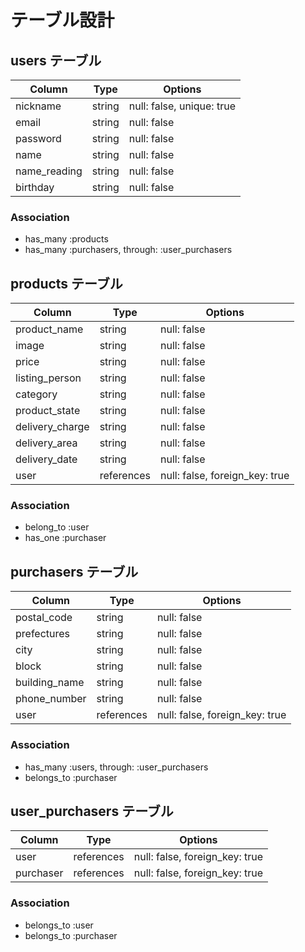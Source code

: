 # テーブル設計

## users テーブル

| Column       | Type   | Options                   |
| ------------ | -------| ------------------------- |
| nickname     | string | null: false, unique: true |
| email        | string | null: false               |
| password     | string | null: false               |
| name         | string | null: false               |
| name_reading | string | null: false               |
| birthday     | string | null: false               |

### Association

- has_many :products
- has_many :purchasers, through: :user_purchasers

## products テーブル

| Column          | Type       | Options                        |
| --------------- | -----------| ------------------------------ |
| product_name    | string     | null: false                    |
| image           | string     | null: false                    |
| price           | string     | null: false                    |
| listing_person  | string     | null: false                    |
| category        | string     | null: false                    |
| product_state   | string     | null: false                    |
| delivery_charge | string     | null: false                    |
| delivery_area   | string     | null: false                    |
| delivery_date   | string     | null: false                    |
| user            | references | null: false, foreign_key: true |

### Association

- belong_to :user
- has_one   :purchaser

## purchasers テーブル

| Column        | Type       | Options                        |
| ------------- | ---------- | ------------------------------ |
| postal_code   | string     | null: false                    |
| prefectures   | string     | null: false                    |
| city          | string     | null: false                    |
| block         | string     | null: false                    |
| building_name | string     | null: false                    |
| phone_number  | string     | null: false                    |
| user          | references | null: false, foreign_key: true |

### Association

- has_many :users, through: :user_purchasers
- belongs_to  :purchaser

## user_purchasers テーブル

| Column    | Type       | Options                        |
| --------- | ---------- | ------------------------------ |
| user      | references | null: false, foreign_key: true |
| purchaser | references | null: false, foreign_key: true |

### Association

- belongs_to  :user
- belongs_to  :purchaser